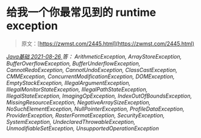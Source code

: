 <!--yml
category: 未分类
date: 0001-01-01 00:00:00
-->

# 给我一个你最常见到的 runtime exception

> 原文：[https://zwmst.com/2445.html](https://zwmst.com/2445.html)

   [ *Java基础* ](https://zwmst.com/java%e5%9f%ba%e7%a1%80)*[ <time datetime="2021-08-26T10:44:29+08:00"> 2021-08-26 </time> ](https://zwmst.com/2445.html)  答：
ArithmeticException,
ArrayStoreException,
BufferOverflowException,
BufferUnderflowException,
CannotRedoException,
CannotUndoException,
ClassCastException,
CMMException,
ConcurrentModificationException,
DOMException,
EmptyStackException,
IllegalArgumentException,
IllegalMonitorStateException,
IllegalPathStateException,
IllegalStateException,
ImagingOpException,
IndexOutOfBoundsException,
MissingResourceException,
NegativeArraySizeException,
NoSuchElementException,
NullPointerException,
ProfileDataException,
ProviderException,
RasterFormatException,
SecurityException,
SystemException,
UndeclaredThrowableException,
UnmodifiableSetException,
UnsupportedOperationException*